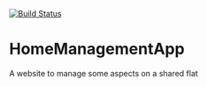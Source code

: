 [![Build Status](https://travis-ci.org/jorgedc93/HomeManagementApp.svg?branch=master)](https://travis-ci.org/jorgedc93/HomeManagementApp)
# HomeManagementApp
A website to manage some aspects on a shared flat
